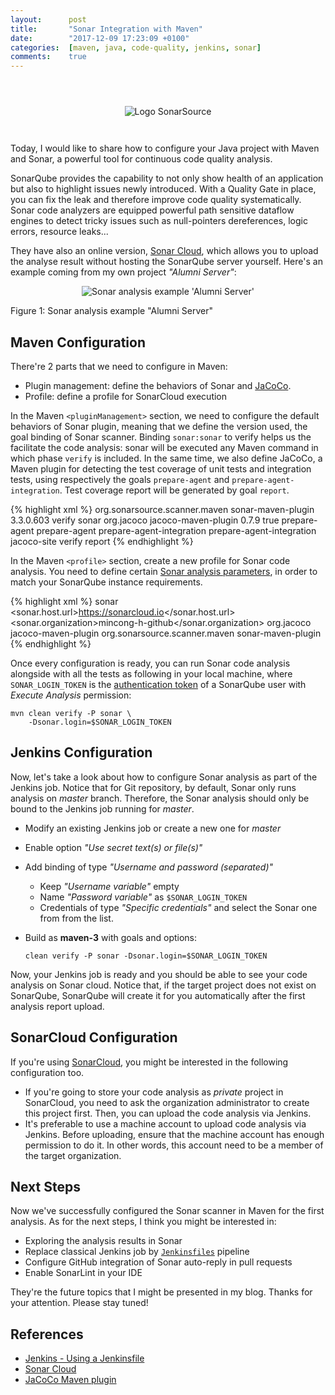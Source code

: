 ```yaml
---
layout:      post
title:       "Sonar Integration with Maven"
date:        "2017-12-09 17:23:09 +0100"
categories:  [maven, java, code-quality, jenkins, sonar]
comments:    true
---
```


<p align="center">
  <img src="{{ site.url }}/assets/logo-sonarsource.svg"
       alt="Logo SonarSource"
       style="max-width: 50%; margin: 3em auto 2em auto;">
</p>

Today, I would like to share how to configure your Java project with Maven and
Sonar, a powerful tool for continuous code quality analysis.

SonarQube provides the capability to not only show health of an application but
also to highlight issues newly introduced. With a Quality Gate in place, you can
fix the leak and therefore improve code quality systematically. Sonar code
analyzers are equipped powerful path sensitive dataflow engines to detect tricky
issues such as null-pointers dereferences, logic errors, resource leaks...

They have also an online version, [Sonar Cloud][sonar-cloud], which allows you
to upload the analyse result without hosting the SonarQube server yourself.
Here's an example coming from my own project _"Alumni Server"_:

<p align="center">
  <img src="{{ site.url }}/assets/20171209-sonarcloud.io-example.png"
       alt="Sonar analysis example 'Alumni Server'"
       style="border-radius: 0">
  <figcaption>Figure 1: Sonar analysis example "Alumni Server"</figcaption>
</p>

## Maven Configuration

There're 2 parts that we need to configure in Maven:

- Plugin management: define the behaviors of Sonar and [JaCoCo][jacoco].
- Profile: define a profile for SonarCloud execution

In the Maven `<pluginManagement>` section, we need to configure the default
behaviors of Sonar plugin, meaning that we define the version used, the goal
binding of Sonar scanner. Binding `sonar:sonar` to verify helps us the
facilitate the code analysis: sonar will be executed any Maven command in which
phase `verify` is included. In the same time, we also define JaCoCo, a Maven
plugin for detecting the test coverage of unit tests and integration tests,
using respectively the goals `prepare-agent` and `prepare-agent-integration`.
Test coverage report will be generated by goal `report`.

{% highlight xml %}
<pluginManagement>
  <plugins>
    <plugin>
      <groupId>org.sonarsource.scanner.maven</groupId>
      <artifactId>sonar-maven-plugin</artifactId>
      <version>3.3.0.603</version>
      <executions>
        <execution>
          <phase>verify</phase>
          <goals>
            <goal>sonar</goal>
          </goals>
        </execution>
      </executions>
    </plugin>
    <plugin>
      <groupId>org.jacoco</groupId>
      <artifactId>jacoco-maven-plugin</artifactId>
      <version>0.7.9</version>
      <configuration>
        <append>true</append>
      </configuration>
      <executions>
        <execution>
          <id>prepare-agent</id>
          <goals>
            <goal>prepare-agent</goal>
          </goals>
        </execution>
        <execution>
          <id>prepare-agent-integration</id>
          <goals>
            <goal>prepare-agent-integration</goal>
          </goals>
        </execution>
        <execution>
          <id>jacoco-site</id>
          <phase>verify</phase>
          <goals>
            <goal>report</goal>
          </goals>
        </execution>
      </executions>
    </plugin>
  </plugins>
</pluginManagement>
{% endhighlight %}

In the Maven `<profile>` section, create a new profile for Sonar code analysis.
You need to define certain [Sonar analysis parameters][sonar-params], in order
to match your SonarQube instance requirements.

{% highlight xml %}
<profile>
  <id>sonar</id>
  <properties>
    <sonar.host.url>https://sonarcloud.io</sonar.host.url>
    <sonar.organization>mincong-h-github</sonar.organization>
  </properties>
  <build>
    <plugins>
      <plugin>
        <groupId>org.jacoco</groupId>
        <artifactId>jacoco-maven-plugin</artifactId>
      </plugin>
      <plugin>
        <groupId>org.sonarsource.scanner.maven</groupId>
        <artifactId>sonar-maven-plugin</artifactId>
      </plugin>
    </plugins>
  </build>
</profile>
{% endhighlight %}

Once every configuration is ready, you can run Sonar code analysis alongside
with all the tests as following in your local machine, where `SONAR_LOGIN_TOKEN`
is the [authentication token][sonar-token] of a SonarQube user with
_Execute Analysis_ permission:

    mvn clean verify -P sonar \
        -Dsonar.login=$SONAR_LOGIN_TOKEN

## Jenkins Configuration

Now, let's take a look about how to configure Sonar analysis as part of the
Jenkins job. Notice that for Git repository, by default, Sonar only runs
analysis on _master_ branch. Therefore, the Sonar analysis should only be bound
to the Jenkins job running for _master_.

- Modify an existing Jenkins job or create a new one for _master_
- Enable option _"Use secret text(s) or file(s)"_
- Add binding of type _"Username and password (separated)"_
  - Keep _"Username variable"_ empty
  - Name _"Password variable"_ as `$SONAR_LOGIN_TOKEN`
  - Credentials of type _"Specific credentials"_ and select the Sonar one from
    from the list.
- Build as **maven-3** with goals and options:

      clean verify -P sonar -Dsonar.login=$SONAR_LOGIN_TOKEN

Now, your Jenkins job is ready and you should be able to see your code analysis
on Sonar cloud. Notice that, if the target project does not exist on SonarQube,
SonarQube will create it for you automatically after the first analysis report
upload.

## SonarCloud Configuration

If you're using [SonarCloud][sonar-cloud], you might be interested in the
following configuration too.

- If you're going to store your code analysis as _private_ project in
  SonarCloud, you need to ask the organization administrator to create this
  project first. Then, you can upload the code analysis via Jenkins.
- It's preferable to use a machine account to upload code analysis via Jenkins.
  Before uploading, ensure that the machine account has enough permission to do
  it. In other words, this account need to be a member of the target
  organization.

## Next Steps

Now we've successfully configured the Sonar scanner in Maven for the first
analysis. As for the next steps, I think you might be interested in:

- Exploring the analysis results in Sonar
- Replace classical Jenkins job by [`Jenkinsfiles`][jenkinsfiles] pipeline
- Configure GitHub integration of Sonar auto-reply in pull requests
- Enable SonarLint in your IDE

They're the future topics that I might be presented in my blog. Thanks for your
attention. Please stay tuned!

## References

- [Jenkins - Using a Jenkinsfile][jenkinsfiles]
- [Sonar Cloud][sonar-cloud]
- [JaCoCo Maven plugin][jacoco]

[jenkinsfiles]: https://jenkins.io/doc/book/pipeline/jenkinsfile/
[sonar-cloud]: https://sonarcloud.io/
[sonar-params]: https://docs.sonarqube.org/display/SONAR/Analysis+Parameters
[sonar-token]: https://docs.sonarqube.org/display/SONAR/User+Token
[jacoco]: http://www.eclemma.org/jacoco/trunk/doc/maven.html
